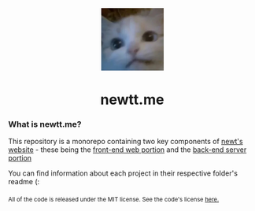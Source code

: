 <div align="center">
    <img src="./web/img/meow.png">
    <h1>newtt.me</h1>
</div>

### What is newtt.me?

This repository is a monorepo containing two key components of [newt's website](https://newtt.me/) - these being the [front-end web portion](web/) and the [back-end server portion](server/)

You can find information about each project in their respective folder's readme (:

<sub>All of the code is released under the MIT license. See the code's license <a href="license.md">here.</sub>
